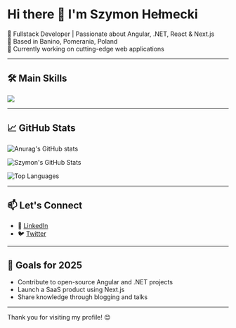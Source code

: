 # Hi there 👋 I'm Szymon Hełmecki

🚀 Fullstack Developer | Passionate about Angular, .NET, React & Next.js  
📍 Based in Banino, Pomerania, Poland  
💼 Currently working on cutting-edge web applications

---

## 🛠️ Main Skills

<img src="https://skillicons.dev/icons?i=dotnet,cs,cpp,py,java,django,fastapi,ai,nodejs,js,ts,angular,react,nextjs,svelte,html,vite,npm,pnpm,css,sass,tailwind,styledcomponents,materialui,bootstrap,reactivex,figma,svg,arduino,postgres,sqlite,prisma,azure,elasticsearch,mongodb,ansible,powershell,flutter,github,git,latex,matlab,rabbitmq" /><br/>  

---

## 📈 GitHub Stats

![Anurag's GitHub stats](https://github-readme-stats.vercel.app/api?username=szymonhel&show=reviews,discussions_started,discussions_answered,prs_merged,prs_merged_percentage)

![Szymon's GitHub Stats](https://github-readme-stats-git-main-szymonhels-projects.vercel.app/api?username=szymonhel&show_icons=true&theme=radical)

![Top Languages](https://github-readme-stats-git-main-szymonhels-projects.vercel.app/api/top-langs/?username=szymonhel&layout=compact&theme=radical)

---

## 📫 Let's Connect

- 💼 [LinkedIn](https://linkedin.com/in/szymon-helmecki)
- 🐦 [Twitter](https://twitter.com/szymonhel)


---

## 🎯 Goals for 2025

- Contribute to open-source Angular and .NET projects
- Launch a SaaS product using Next.js
- Share knowledge through blogging and talks

---

Thank you for visiting my profile! 😊
